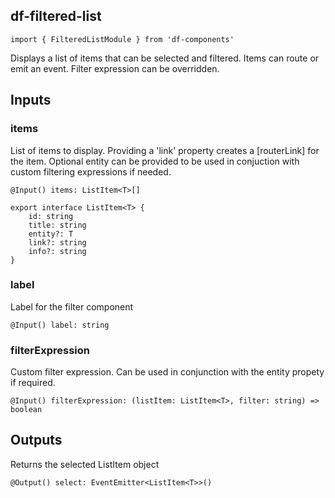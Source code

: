 ## df-filtered-list

`import { FilteredListModule } from 'df-components'`

Displays a list of items that can be selected and filtered. Items can route or emit an event. Filter expression can be overridden.

## Inputs

### items

List of items to display. Providing a 'link' property creates a [routerLink] for the item. Optional entity can be provided to be used in conjuction with custom filtering expressions if needed.

`@Input() items: ListItem<T>[]`

```
export interface ListItem<T> {
    id: string
    title: string
    entity?: T
    link?: string
    info?: string
}
```

### label

Label for the filter component

`@Input() label: string`

### filterExpression

Custom filter expression. Can be used in conjunction with the entity propety if required.

`@Input() filterExpression: (listItem: ListItem<T>, filter: string) => boolean`

## Outputs

Returns the selected ListItem object

`@Output() select: EventEmitter<ListItem<T>>()`

